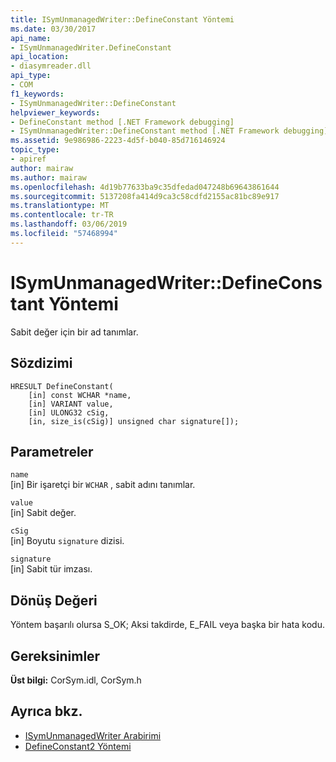 ```yaml
---
title: ISymUnmanagedWriter::DefineConstant Yöntemi
ms.date: 03/30/2017
api_name:
- ISymUnmanagedWriter.DefineConstant
api_location:
- diasymreader.dll
api_type:
- COM
f1_keywords:
- ISymUnmanagedWriter::DefineConstant
helpviewer_keywords:
- DefineConstant method [.NET Framework debugging]
- ISymUnmanagedWriter::DefineConstant method [.NET Framework debugging]
ms.assetid: 9e986986-2223-4d5f-b040-85d716146924
topic_type:
- apiref
author: mairaw
ms.author: mairaw
ms.openlocfilehash: 4d19b77633ba9c35dfedad047248b69643861644
ms.sourcegitcommit: 5137208fa414d9ca3c58cdfd2155ac81bc89e917
ms.translationtype: MT
ms.contentlocale: tr-TR
ms.lasthandoff: 03/06/2019
ms.locfileid: "57468994"
---
```

# <a name="isymunmanagedwriterdefineconstant-method"></a>ISymUnmanagedWriter::DefineConstant Yöntemi
Sabit değer için bir ad tanımlar.  
  
## <a name="syntax"></a>Sözdizimi  
  
```  
HRESULT DefineConstant(  
    [in] const WCHAR *name,  
    [in] VARIANT value,  
    [in] ULONG32 cSig,  
    [in, size_is(cSig)] unsigned char signature[]);  
```  
  
## <a name="parameters"></a>Parametreler  
 `name`  
 [in] Bir işaretçi bir `WCHAR` , sabit adını tanımlar.  
  
 `value`  
 [in] Sabit değer.  
  
 `cSig`  
 [in] Boyutu `signature` dizisi.  
  
 `signature`  
 [in] Sabit tür imzası.  
  
## <a name="return-value"></a>Dönüş Değeri  
 Yöntem başarılı olursa S_OK; Aksi takdirde, E_FAIL veya başka bir hata kodu.  
  
## <a name="requirements"></a>Gereksinimler  
 **Üst bilgi:** CorSym.idl, CorSym.h  
  
## <a name="see-also"></a>Ayrıca bkz.
- [ISymUnmanagedWriter Arabirimi](../../../../docs/framework/unmanaged-api/diagnostics/isymunmanagedwriter-interface.md)
- [DefineConstant2 Yöntemi](../../../../docs/framework/unmanaged-api/diagnostics/isymunmanagedwriter2-defineconstant2-method.md)
